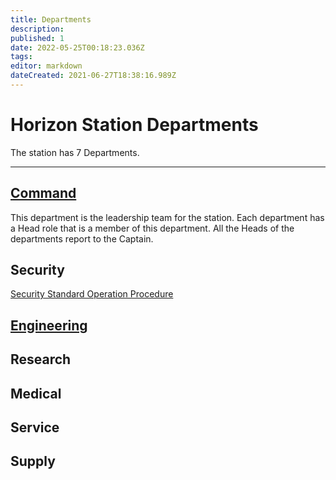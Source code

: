 ```yaml
---
title: Departments
description: 
published: 1
date: 2022-05-25T00:18:23.036Z
tags: 
editor: markdown
dateCreated: 2021-06-27T18:38:16.989Z
---
```


# Horizon Station Departments

The station has 7 Departments.


---

## [Command](/departments/Command) 

This department is the leadership team for the station. Each department has a Head role that is a member of this department.
All the Heads of the departments report to the Captain.


## Security
[Security Standard Operation Procedure](/departments/Security/Sop)

## [Engineering](/departments/Engineering) 

## Research

## Medical

## Service

## Supply